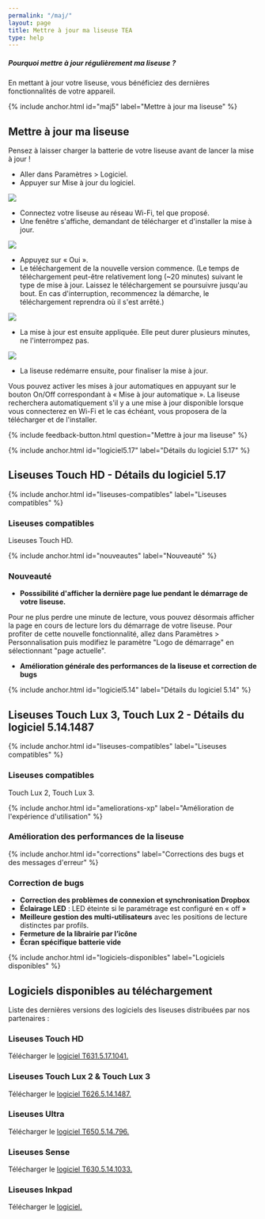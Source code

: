 ```yaml
---
permalink: "/maj/"
layout: page
title: Mettre à jour ma liseuse TEA
type: help
---
```


<div class="protip">
    <h5>Pourquoi mettre à jour régulièrement ma liseuse ?</h5>
    <p>En mettant à jour votre liseuse, vous bénéficiez des dernières fonctionnalités de votre appareil.</p>
</div>


{% include anchor.html id="maj5" label="Mettre à jour ma liseuse" %}

## Mettre à jour ma liseuse

<div class="protip"><p>Pensez à laisser charger la batterie de votre liseuse avant de lancer la mise à jour !</p></div>

- Aller dans Paramètres > Logiciel.
- Appuyer sur Mise à jour du logiciel.

![](/images/majv5-1.jpg)

- Connectez votre liseuse au réseau Wi-Fi, tel que proposé.
- Une fenêtre s'affiche, demandant de télécharger et d'installer la mise à jour.

![](/images/majv5-2.jpg)

- Appuyez sur « Oui ».
- Le téléchargement de la nouvelle version commence. (Le temps de téléchargement peut-être relativement long (~20 minutes) suivant le type de mise à jour. Laissez le téléchargement se poursuivre jusqu'au bout. En cas d'interruption, recommencez la démarche, le téléchargement reprendra où il s'est arrêté.)

![](/images/majv5-3.jpg)

- La mise à jour est ensuite appliquée. Elle peut durer plusieurs minutes, ne l'interrompez pas.

![](/images/majv5-5.jpg)

- La liseuse redémarre ensuite, pour finaliser la mise à jour.

Vous pouvez activer les mises à jour automatiques en appuyant sur le bouton On/Off correspondant à « Mise à jour automatique ». La liseuse recherchera automatiquement s'il y a une mise à jour disponible lorsque vous connecterez en Wi-Fi et le cas échéant, vous proposera de la télécharger et de l'installer.

{% include feedback-button.html question="Mettre à jour ma liseuse" %}


{% include anchor.html id="logiciel5.17" label="Détails du logiciel 5.17" %}

## Liseuses Touch HD - Détails du logiciel 5.17

{% include anchor.html id="liseuses-compatibles" label="Liseuses compatibles" %}

### Liseuses compatibles

Liseuses Touch HD.

{% include anchor.html id="nouveautes" label="Nouveauté" %}

### Nouveauté

- **Posssibilité d'afficher la dernière page lue pendant le démarrage de votre liseuse.**

Pour ne plus perdre une minute de lecture, vous pouvez désormais afficher la page en cours de lecture lors du démarrage de votre liseuse.
Pour profiter de cette nouvelle fonctionnalité, allez dans Paramètres > Personnalisation puis modifiez le paramètre "Logo de démarrage" en sélectionnant "page actuelle".

- **Amélioration générale des performances de la liseuse et correction de bugs**

{% include anchor.html id="logiciel5.14" label="Détails du logiciel 5.14" %}

## Liseuses Touch Lux 3, Touch Lux 2 - Détails du logiciel 5.14.1487

{% include anchor.html id="liseuses-compatibles" label="Liseuses compatibles" %}

### Liseuses compatibles

Touch Lux 2, Touch Lux 3.

{% include anchor.html id="ameliorations-xp" label="Amélioration de l'expérience d'utilisation" %}

### Amélioration des performances de la liseuse

{% include anchor.html id="corrections" label="Corrections des bugs et des messages d'erreur" %}

### Correction de bugs
- **Correction des problèmes de connexion et synchronisation Dropbox**
- **Éclairage LED** : LED éteinte si le paramétrage est configuré en « off »
- **Meilleure gestion des multi-utilisateurs** avec les positions de lecture distinctes par profils.
- **Fermeture de la librairie par l’icône**
- **Écran spécifique batterie vide**
 
{% include anchor.html id="logiciels-disponibles" label="Logiciels disponibles" %}

## Logiciels disponibles au téléchargement

Liste des dernières versions des logiciels des liseuses distribuées par nos partenaires :

### Liseuses Touch HD
Télécharger le [logiciel T631.5.17.1041.](https://drive.google.com/file/d/1jkFjP2IutYwL4AuSBu6r6ANVrsLrkgMS)

### Liseuses Touch Lux 2 & Touch Lux 3
Télécharger le [logiciel T626.5.14.1487.](https://drive.google.com/file/d/1L2muC1qKqQuk2K_a5KiqWItyOv9Y6mFW)

### Liseuses Ultra
Télécharger le [logiciel T650.5.14.796.](https://drive.google.com/file/d/0B7hvXLD2QLi1bWltSEV6Z0VjcUU)

### Liseuses Sense
Télécharger le [logiciel T630.5.14.1033.](https://drive.google.com/open?id=0B7hvXLD2QLi1R1hoMFlrbmpuUU0)

### Liseuses Inkpad
Télécharger le [logiciel.](https://drive.google.com/open?id=0BzY6xTxUGQZna1NhM0oxb3puZ2c)
